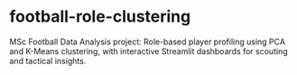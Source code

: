 # football-role-clustering
MSc Football Data Analysis project: Role-based player profiling using PCA and K-Means clustering, with interactive Streamlit dashboards for scouting and tactical insights.
